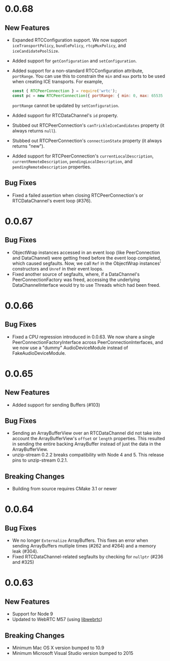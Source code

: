 0.0.68
======

New Features
------------

- Expanded RTCConfiguration support. We now support `iceTransportPolicy`,
  `bundlePolicy`, `rtcpMuxPolicy`, and `iceCandidatePoolSize`.
- Added support for `getConfiguration` and `setConfiguration`.
- Added support for a non-standard RTCConfiguration attribute, `portRange`. You
  can use this to constrain the `min` and `max` ports to be used when creating
  ICE transports. For example,

  ```js
  const { RTCPeerConnection } = require('wrtc');
  const pc = new RTCPeerConnection({ portRange: { min: 0, max: 65535 } });
  ```

  `portRange` cannot be updated by `setConfiguration`.
- Added support for RTCDataChannel's `id` property.
- Stubbed out RTCPeerConnection's `canTrickleIceCandidates` property (it always
  returns `null`).
- Stubbed out RTCPeerConnection's `connectionState` property (it always returns
  "new").
- Added support for RTCPeerConnection's `currentLocalDescription`,
  `currentRemoteDescription`, `pendingLocalDescription`, and
  `pendingRemoteDescription` properties.

Bug Fixes
---------

- Fixed a failed assertion when closing RTCPeerConnection's or RTCDataChannel's
  event loop (#376).

0.0.67
======

Bug Fixes
---------

- ObjectWrap instances accessed in an event loop (like PeerConnection and
  DataChannel) were getting freed before the event loop completed, which caused
  segfaults. Now, we call `Ref` in the ObjectWrap instances' constructors and
  `Unref` in their event loops.
- Fixed another source of segfaults, where, if a DataChannel's
  PeerConnectionFactory was freed, accessing the underlying DataChannelInterface
  would try to use Threads which had been freed.

0.0.66
======

Bug Fixes
---------

- Fixed a CPU regression introduced in 0.0.63. We now share a single
  PeerConnectionFactoryInterface across PeerConnectionInterfaces, and we now use
  a "dummy" AudioDeviceModule instead of FakeAudioDeviceModule.

0.0.65
======

New Features
------------

- Added support for sending Buffers (#103)

Bug Fixes
---------

- Sending an ArrayBufferView over an RTCDataChannel did not take into account
  the ArrayBufferView's `offset` or `length` properties. This resulted in
  sending the entire backing ArrayBuffer instead of just the data in the
  ArrayBufferView.
- unzip-stream 0.2.2 breaks compatibility with Node 4 and 5. This release pins
  to unzip-stream 0.2.1.

Breaking Changes
----------------

- Building from source requires CMake 3.1 or newer

0.0.64
======

Bug Fixes
---------

- We no longer `Externalize` ArrayBuffers. This fixes an error when sending
  ArrayBuffers mutliple times (#262 and #264) and a memory leak (#304).
- Fixed RTCDataChannel-related segfaults by checking for `nullptr` (#236 and
  #325)

0.0.63
======

New Features
------------

- Support for Node 9
- Updated to WebRTC M57 (using [libwebrtc](https://github.com/aisouard/libwebrtc))

Breaking Changes
----------------

- Minimum Mac OS X version bumped to 10.9
- Minimum Microsoft Visual Studio version bumped to 2015
